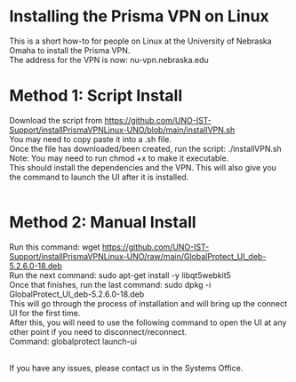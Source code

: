 # Installing the Prisma VPN on Linux
This is a short how-to for people on Linux at the University of Nebraska Omaha to install the Prisma VPN.
<br/>
The address for the VPN is now: nu-vpn.nebraska.edu

# Method 1: Script Install
Download the script from https://github.com/UNO-IST-Support/installPrismaVPNLinux-UNO/blob/main/installVPN.sh
<br/>
You may need to copy paste it into a .sh file.
<br/>
Once the file has downloaded/been created, run the script: ./installVPN.sh
Note: You may need to run chmod +x to make it executable.
<br/>
This should install the dependencies and the VPN. This will also give you the command to launch the UI after it is installed.
<br/>
<br/>
# Method 2: Manual Install
Run this command: wget https://github.com/UNO-IST-Support/installPrismaVPNLinux-UNO/raw/main/GlobalProtect_UI_deb-5.2.6.0-18.deb
<br/>
Run the next command: sudo apt-get install -y libqt5webkit5
<br/>
Once that finishes, run the last command: sudo dpkg -i GlobalProtect_UI_deb-5.2.6.0-18.deb
<br/>
This will go through the process of installation and will bring up the connect UI for the first time.
<br/>
After this, you will need to use the following command to open the UI at any other point if you need to disconnect/reconnect. 
<br/>
Command: globalprotect launch-ui
<br/>
<br/>

If you have any issues, please contact us in the Systems Office.

